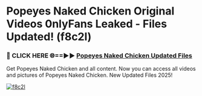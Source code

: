 # Popeyes Naked Chicken Original Videos 0nlyFans Leaked - Files Updated! (f8c2l)

<h3>🔴 CLICK HERE 🌐==►► <a href="https://tinyurl.com/up5wt9bj" rel="nofollow">Popeyes Naked Chicken Updated Files</a></h3>

Get Popeyes Naked Chicken and all content. Now you can access all videos and pictures of Popeyes Naked Chicken. New Updated Files 2025!

[![f8c2l](https://i.imgur.com/ABiUzMV.gif)](https://tinyurl.com/up5wt9bj)
